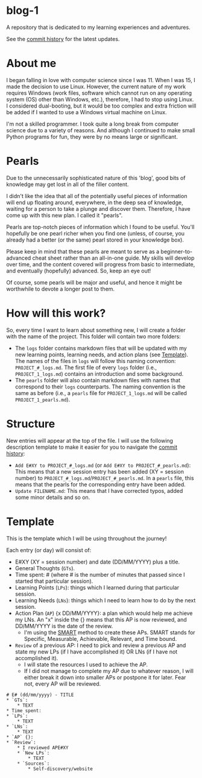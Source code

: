 # blog-1
A repository that is dedicated to my learning experiences and adventures.

See the [commit history](https://github.com/hnvy/blog-1/commits/main) for the latest updates. 
# About me
I began falling in love with computer science since I was 11. When I was 15, I made the decision to use Linux. However, the current nature of my work requires Windows (work files, software which cannot run on any operating system (OS) other than Windows, etc.), therefore, I had to stop using Linux. I considered dual-booting, but it would be too complex and extra friction will be added if I wanted to use a Windows virtual machine on Linux.

I'm not a skilled programmer. I took quite a long break from computer science due to a variety of reasons. And although I continued to make small Python programs for fun, they were by no means large or significant.

# Pearls
Due to the unnecessarily sophisticated nature of this 'blog', good bits of knowledge may get lost in all of the filler content. 

I didn't like the idea that all of the potentially useful pieces of information will end up floating around, everywhere, in the deep sea of knowledge, waiting for a person to take a plunge and discover them. Therefore, I have come up with this new plan. I called it "pearls".

Pearls are top-notch pieces of information which I found to be useful. You'll hopefully be one pearl richer when you find one (unless, of course, you already had a better (or the same) pearl stored in your knowledge box).

Please keep in mind that these pearls are meant to serve as a beginner-to-advanced cheat sheet rather than an all-in-one guide. My skills will develop over time, and the content covered will progress from basic to intermediate, and eventually (hopefully) advanced. So, keep an eye out!

Of course, some pearls will be major and useful, and hence it might be worthwhile to devote a longer post to them. 

# How will this work?
So, every time I want to learn about something new, I will create a folder with the name of the project. This folder will contain two more folders:

* The `logs` folder contains markdown files that will be updated with my new learning points, learning needs, and action plans (see [Template](#template)). The names of the files in `logs` will follow this naming convention: `PROJECT_#_logs.md`. The first file of every `logs` folder (i.e., `PROJECT_1_logs.md`) contains an introduction and some background.
* The `pearls` folder will also contain markdown files with names that correspond to their `logs` counterparts. The naming convention is the same as before (i.e., a `pearls` file for `PROJECT_1_logs.md` will be called `PROJECT_1_pearls.md`).

# Structure
New entries will appear at the top of the file. I will use the following description template to make it easier for you to navigate the [commit history](https://github.com/hnvy/blog-1/commits):

* `Add E#XY to PROJECT_#_logs.md` (or `Add E#XY to PROJECT_#_pearls.md`): This means that a new session entry has been added (XY = session number) to `PROJECT_#_logs.md`/`PROJECT_#_pearls.md`. In a `pearls` file, this means that the pearls for the corresponding entry have been added.
* `Update FILENAME.md`: This means that I have corrected typos, added some minor details and so on.

# Template
This is the template which I will be using throughout the journey!

Each entry (or day) will consist of:
* E#XY (XY = session number) and date (DD/MM/YYYY) plus a title.
* General Thoughts (`GTs`).
* Time spent: # (where # is the number of minutes that passed since I started that particular session).
* Learning Points (`LPs`): things which I learned during that particular session.
* Learning Needs (`LNs`): things which I need to learn how to do by the next session.
* Action Plan (`AP`) {x DD/MM/YYYY}: a plan which would help me achieve my LNs. An "x" inside the {} means that this AP is now reviewed, and DD/MM/YYYY is the date of the review.
  * I'm using the [SMART](https://www.mindtools.com/pages/article/smart-goals.htm) method to create these APs. SMART stands for Specific, Measurable, Achievable, Relevant, and Time bound.
* `Review` of a previous AP: I need to pick and review a previous AP and state my new LPs (if I have accomplished it) OR LNs (if I have not accomplished it).
  * I will state the resources I used to achieve the AP.
  * If I did not manage to complete my AP due to whatever reason, I will either break it down into smaller APs or postpone it for later. Fear not, every AP will be reviewed.

```
# E# (dd/mm/yyyy) - TITLE
* `GTs`:
    * TEXT
* Time spent: 
* `LPs`:
    * TEXT
* `LNs`:
    * TEXT
* `AP` {}:
* `Review`:
    * I reviewed APE#XY
    * `New LPs`:
        * TEXT
    * `Sources`:
        * Self-discovery/website
```
